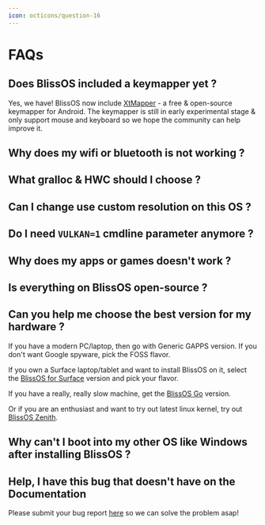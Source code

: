 ```yaml
---
icon: octicons/question-16
---
```


# FAQs

## Does BlissOS included a keymapper yet ?

Yes, we have! BlissOS now include [XtMapper][XtMapper] - a free & open-source keymapper for Android.
The keymapper is still in early experimental stage & only support mouse and keyboard so we hope the community can help improve it.

## Why does my wifi or bluetooth is not working ?

## What gralloc & HWC should I choose ?

## Can I change use custom resolution on this OS ?

## Do I need `VULKAN=1` cmdline parameter anymore ?

## Why does my apps or games doesn't work ?

## Is everything on BlissOS open-source ?

## Can you help me choose the best version for my hardware ?

If you have a modern PC/laptop, then go with Generic GAPPS version.
If you don't want Google spyware, pick the FOSS flavor.

If you own a Surface laptop/tablet and want to install BlissOS on it, select the [BlissOS for Surface][BlissOS for Surface] version and pick your flavor.

If you have a really, really slow machine, get the [BlissOS Go][BlissOS Go] version.

Or if you are an enthusiast and want to try out latest linux kernel, try out [BlissOS Zenith][BlissOS Zenith].

## Why can't I boot into my other OS like Windows after installing BlissOS ?

## Help, I have this bug that doesn't have on the Documentation

Please submit your bug report [here][bug report] so we can solve the problem asap!

[XtMapper]: https://github.com/Xtr126/XtMapper
[BlissOS for Surface]: knowledgebase/other-bliss-variant/surface-builds.md
[BlissOS Go]: knowledgebase/other-bliss-variant/Google-builds.md
[BlissOS Zenith]: knowledgebase/other-bliss-variant/zenith-builds.md

[GRUB]: https://www.gnu.org/software/grub
[rEFInd]: https://www.rodsbooks.com/refind

[bug report]: https://blissos.org/